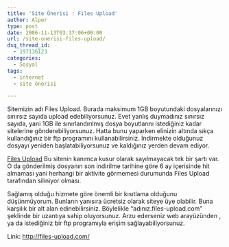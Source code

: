 ```yaml
---
title: 'Site Önerisi : Files Upload'
author: Alper
type: post
date: 2006-11-13T03:37:06+00:00
url: /site-onerisi-files-upload/
dsq_thread_id:
  - 197136123
categories:
  - Sosyal
tags:
  - internet
  - site önerisi

---
```

Sitemizin adı Files Upload. Burada maksimum 1GB boyutundaki dosyalarınızı sınırsız sayıda upload edebiliyorsunuz. Evet yanlış duymadınız sınırsız sayıda, yani 1GB ile sınırlandırılmış dosya boyutlarını istediğiniz kadar sitelerine gönderebiliyorsunuz. Hatta bunu yaparken elinizin altında sıkça kullandığınız bir ftp programını kullanabilirsiniz. İndirmekte olduğunuz dosyayı yeniden başlatabiliyorsunuz ve kaldığınız yerden devam ediyor. 

[Files Upload][1] Bu sitenin kanımca kusur olarak sayılmayacak tek bir şartı var. O da gönderilmiş dosyanın son indirilme tarihine göre 6 ay içerisinde hit almaması yani herhangi bir aktivite görmemesi durumunda Files Upload tarafından siliniyor olması. 

Sağlamış olduğu hizmete göre önemli bir kısıtlama olduğunu düşünmüyorum. Bunların yanısıra ücretsiz olarak siteye üye olabilir. Buna karşılık bir alt alan edinebilirsiniz. Böylelikle &#8220;adınız.files-upload.com&#8221; şeklinde bir uzantıya sahip oluyorsunuz. Arzu ederseniz web arayüzünden , ya da istediğiniz bir ftp programıyla erişim sağlayabiliyorsunuz.

Link: <http://files-upload.com/>

 [1]: http://files-upload.com/